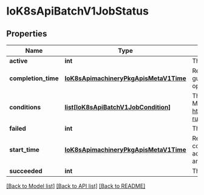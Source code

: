 # IoK8sApiBatchV1JobStatus

## Properties
Name | Type | Description | Notes
------------ | ------------- | ------------- | -------------
**active** | **int** | The number of actively running pods. | [optional] 
**completion_time** | [**IoK8sApimachineryPkgApisMetaV1Time**](IoK8sApimachineryPkgApisMetaV1Time.md) | Represents time when the job was completed. It is not guaranteed to be set in happens-before order across separate operations. It is represented in RFC3339 form and is in UTC. | [optional] 
**conditions** | [**list[IoK8sApiBatchV1JobCondition]**](IoK8sApiBatchV1JobCondition.md) | The latest available observations of an object&#39;s current state. More info: https://kubernetes.io/docs/concepts/workloads/controllers/jobs-run-to-completion/ | [optional] 
**failed** | **int** | The number of pods which reached phase Failed. | [optional] 
**start_time** | [**IoK8sApimachineryPkgApisMetaV1Time**](IoK8sApimachineryPkgApisMetaV1Time.md) | Represents time when the job was acknowledged by the job controller. It is not guaranteed to be set in happens-before order across separate operations. It is represented in RFC3339 form and is in UTC. | [optional] 
**succeeded** | **int** | The number of pods which reached phase Succeeded. | [optional] 

[[Back to Model list]](../README.md#documentation-for-models) [[Back to API list]](../README.md#documentation-for-api-endpoints) [[Back to README]](../README.md)


